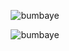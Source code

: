
<p align="center"> <img src="https://komarev.com/ghpvc/?username=doganaybumbaye&color=blueviolet" alt="bumbaye" /> </p>
<p align="center"> <img src="https://github-readme-stats.vercel.app/api?username=doganaybumbaye&show_icons=true&theme=radical" alt="bumbaye" /> </p>

